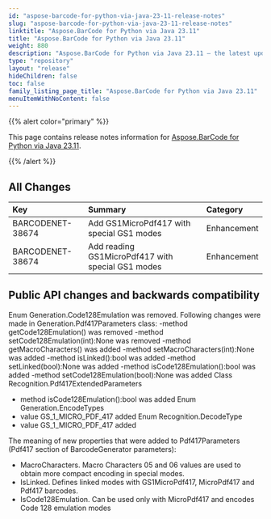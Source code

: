 ```yaml
---
id: "aspose-barcode-for-python-via-java-23-11-release-notes"
slug: "aspose-barcode-for-python-via-java-23-11-release-notes"
linktitle: "Aspose.BarCode for Python via Java 23.11"
title: "Aspose.BarCode for Python via Java 23.11"
weight: 880
description: "Aspose.BarCode for Python via Java 23.11 – the latest updates and fixes."
type: "repository"
layout: "release"
hideChildren: false
toc: false
family_listing_page_title: "Aspose.BarCode for Python via Java 23.11"
menuItemWithNoContent: false
---
```


{{% alert color="primary" %}} 

This page contains release notes information for [Aspose.BarCode for Python via Java 23.11](https://releases.aspose.com/barcode/python-java/new-releases/aspose.barcode-for-python-via-java-23.11/).

{{% /alert %}} 
## **All Changes**

|**Key**|**Summary**|**Category**|
| :- | :- | :- |
|BARCODENET-38674|Add GS1MicroPdf417 with special GS1 modes|Enhancement|
|BARCODENET-38674|Add reading GS1MicroPdf417 with special GS1 modes|Enhancement|

## Public API changes and backwards compatibility

Enum Generation.Code128Emulation was removed.
Following changes were made in Generation.Pdf417Parameters class:
-method  getCode128Emulation() was removed
-method  setCode128Emulation(int):None was removed
-method getMacroCharacters() was added
-method setMacroCharacters(int):None was added
-method isLinked():bool was added
-method setLinked(bool):None was added
-method isCode128Emulation():bool was added
-method setCode128Emulation(bool):None was added
Class Recognition.Pdf417ExtendedParameters
- method isCode128Emulation():bool was added
  Enum Generation.EncodeTypes
- value GS_1_MICRO_PDF_417 added
  Enum Recognition.DecodeType
- value GS_1_MICRO_PDF_417 added

The meaning of new properties that were added to Pdf417Parameters (Pdf417 section of BarcodeGenerator parameters):
- MacroCharacters. Macro Characters 05 and 06 values are used to obtain more compact encoding in special modes.
- IsLinked. Defines linked modes with GS1MicroPdf417, MicroPdf417 and Pdf417 barcodes.
- IsCode128Emulation. Can be used only with MicroPdf417 and encodes Code 128 emulation modes
